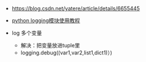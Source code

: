 - https://blog.csdn.net/yatere/article/details/6655445

- [python logging模块使用教程](https://www.jianshu.com/p/feb86c06c4f4)


- log 多个变量
    - 解决：把变量放进tuple里
    - logging.debug((var1,var2,list1,dict1)）)